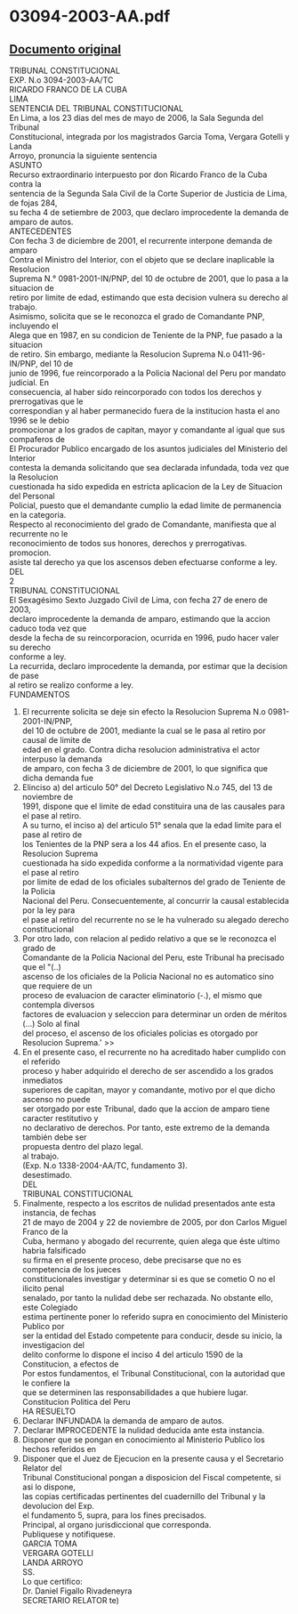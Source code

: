 
03094-2003-AA.pdf
=================
  
[Documento original](https://tc.gob.pe/jurisprudencia/2006/03094-2003-AA.pdf)  
---  
TRIBUNAL CONSTITUCIONAL  
EXP. N.o 3094-2003-AA/TC  
RICARDO FRANCO DE LA CUBA  
LIMA  
SENTENCIA DEL TRIBUNAL CONSTITUCIONAL  
En Lima, a los 23 dias del mes de mayo de 2006, la Sala Segunda del Tribunal  
Constitucional, integrada por los magistrados Garcia Toma, Vergara Gotelli y Landa  
Arroyo, pronuncia la siguiente sentencia  
ASUNTO  
Recurso extraordinario interpuesto por don Ricardo Franco de la Cuba contra la  
sentencia de la Segunda Sala Civil de la Corte Superior de Justicia de Lima, de fojas 284,  
su fecha 4 de setiembre de 2003, que declaro improcedente la demanda de amparo de autos.  
ANTECEDENTES  
Con fecha 3 de diciembre de 2001, el recurrente interpone demanda de amparo  
Contra el Ministro del Interior, con el objeto que se declare inaplicable la Resolucion  
Suprema N.° 0981-2001-IN/PNP, del 10 de octubre de 2001, que lo pasa a la situacion de  
retiro por limite de edad, estimando que esta decision vulnera su derecho al trabajo.  
Asimismo, solicita que se le reconozca el grado de Comandante PNP, incluyendo el  
Alega que en 1987, en su condicion de Teniente de la PNP, fue pasado a la situacion  
de retiro. Sin embargo, mediante la Resolucion Suprema N.o 0411-96-IN/PNP, del 10 de  
junio de 1996, fue reincorporado a la Policia Nacional del Peru por mandato judicial. En  
consecuencia, al haber sido reincorporado con todos los derechos y prerrogativas que le  
correspondian y al haber permanecido fuera de la institucion hasta el ano 1996 se le debio  
promocionar a los grados de capitan, mayor y comandante al igual que sus compaferos de  
El Procurador Publico encargado de los asuntos judiciales del Ministerio del Interior  
contesta la demanda solicitando que sea declarada infundada, toda vez que la Resolucion  
cuestionada ha sido expedida en estricta aplicacion de la Ley de Situacion del Personal  
Policial, puesto que el demandante cumplio la edad limite de permanencia en la categoria.  
Respecto al reconocimiento del grado de Comandante, manifiesta que al recurrente no le  
reconocimiento de todos sus honores, derechos y prerrogativas.  
promocion.  
asiste tal derecho ya que los ascensos deben efectuarse conforme a ley.  
DEL  
2  
TRIBUNAL CONSTITUCIONAL  
El Sexagésimo Sexto Juzgado Civil de Lima, con fecha 27 de enero de 2003,  
declaro improcedente la demanda de amparo, estimando que la accion caduco toda vez que  
desde la fecha de su reincorporacion, ocurrida en 1996, pudo hacer valer su derecho  
conforme a ley.  
La recurrida, declaro improcedente la demanda, por estimar que la decision de pase  
al retiro se realizo conforme a ley.  
FUNDAMENTOS  
1. El recurrente solicita se deje sin efecto la Resolucion Suprema N.o 0981-2001-IN/PNP,  
del 10 de octubre de 2001, mediante la cual se le pasa al retiro por causal de limite de  
edad en el grado. Contra dicha resolucion administrativa el actor interpuso la demanda  
de amparo, con fecha 3 de diciembre de 2001, lo que significa que dicha demanda fue  
2. Elinciso a) del articulo 50° del Decreto Legislativo N.o 745, del 13 de noviembre de  
1991, dispone que el limite de edad constituira una de las causales para el pase al retiro.  
A su turno, el inciso a) del articulo 51° senala que la edad limite para el pase al retiro de  
los Tenientes de la PNP sera a los 44 afios. En el presente caso, la Resolucion Suprema  
cuestionada ha sido expedida conforme a la normatividad vigente para el pase al retiro  
por limite de edad de los oficiales subalternos del grado de Teniente de la Policia  
Nacional del Peru. Consecuentemente, al concurrir la causal establecida por la ley para  
el pase al retiro del recurrente no se le ha vulnerado su alegado derecho constitucional  
3. Por otro lado, con relacion al pedido relativo a que se le reconozca el grado de  
Comandante de la Policia Nacional del Peru, este Tribunal ha precisado que el "(..)  
ascenso de los oficiales de la Policia Nacional no es automatico sino que requiere de un  
proceso de evaluacion de caracter eliminatorio (-.), el mismo que contempla diversos  
factores de evaluacion y seleccion para determinar un orden de méritos (...) Solo al final  
del proceso, el ascenso de los oficiales policias es otorgado por Resolucion Suprema.' >>  
4. En el presente caso, el recurrente no ha acreditado haber cumplido con el referido  
proceso y haber adquirido el derecho de ser ascendido a los grados inmediatos  
superiores de capitan, mayor y comandante, motivo por el que dicho ascenso no puede  
ser otorgado por este Tribunal, dado que la accion de amparo tiene caracter restitutivo y  
no declarativo de derechos. Por tanto, este extremo de la demanda también debe ser  
propuesta dentro del plazo legal.  
al trabajo.  
(Exp. N.o 1338-2004-AA/TC, fundamento 3).  
desestimado.  
DEL  
TRIBUNAL CONSTITUCIONAL  
5. Finalmente, respecto a los escritos de nulidad presentados ante esta instancia, de fechas  
21 de mayo de 2004 y 22 de noviembre de 2005, por don Carlos Miguel Franco de la  
Cuba, hermano y abogado del recurrente, quien alega que éste ultimo habria falsificado  
su firma en el presente proceso, debe precisarse que no es competencia de los jueces  
constitucionales investigar y determinar si es que se cometio O no el ilicito penal  
senalado, por tanto la nulidad debe ser rechazada. No obstante ello, este Colegiado  
estima pertinente poner lo referido supra en conocimiento del Ministerio Publico por  
ser la entidad del Estado competente para conducir, desde su inicio, la investigacion del  
delito conforme lo dispone el inciso 4 del articulo 1590 de la Constitucion, a efectos de  
Por estos fundamentos, el Tribunal Constitucional, con la autoridad que le confiere la  
que se determinen las responsabilidades a que hubiere lugar.  
Constitucion Politica del Peru  
HA RESUELTO  
1. Declarar INFUNDADA la demanda de amparo de autos.  
2. Declarar IMPROCEDENTE la nulidad deducida ante esta instancia.  
3. Disponer que se pongan en conocimiento al Ministerio Publico los hechos referidos en  
4. Disponer que el Juez de Ejecucion en la presente causa y el Secretario Relator del  
Tribunal Constitucional pongan a disposicion del Fiscal competente, si asi lo dispone,  
las copias certificadas pertinentes del cuadernillo del Tribunal y la devolucion del Exp.  
el fundamento 5, supra, para los fines precisados.  
Principal, al organo jurisdiccional que corresponda.  
Publiquese y notifiquese.  
GARCIA TOMA  
VERGARA GOTELLI  
LANDA ARROYO  
SS.  
Lo que certifico:  
Dr. Daniel Figallo Rivadeneyra  
SECRETARIO RELATOR te)